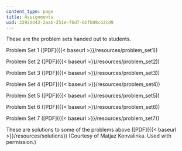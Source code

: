 ```yaml
---
content_type: page
title: Assignments
uid: 3292dd42-2aab-251e-f6d7-6bfb08cb2cd9
---
```


These are the problem sets handed out to students.

Problem Set 1 ([PDF]({{< baseurl >}}/resources/problem_set1))

Problem Set 2 ([PDF]({{< baseurl >}}/resources/problem_set2))

Problem Set 3 ([PDF]({{< baseurl >}}/resources/problem_set3))

Problem Set 4 ([PDF]({{< baseurl >}}/resources/problem_set4))

Problem Set 5 ([PDF]({{< baseurl >}}/resources/problem_set5))

Problem Set 6 ([PDF]({{< baseurl >}}/resources/problem_set6))

Problem Set 7 ([PDF]({{< baseurl >}}/resources/problem_set7))

These are solutions to some of the problems above ([PDF]({{< baseurl >}}/resources/solutions)) (Courtesy of Matjaz Konvalinka. Used with permission.)